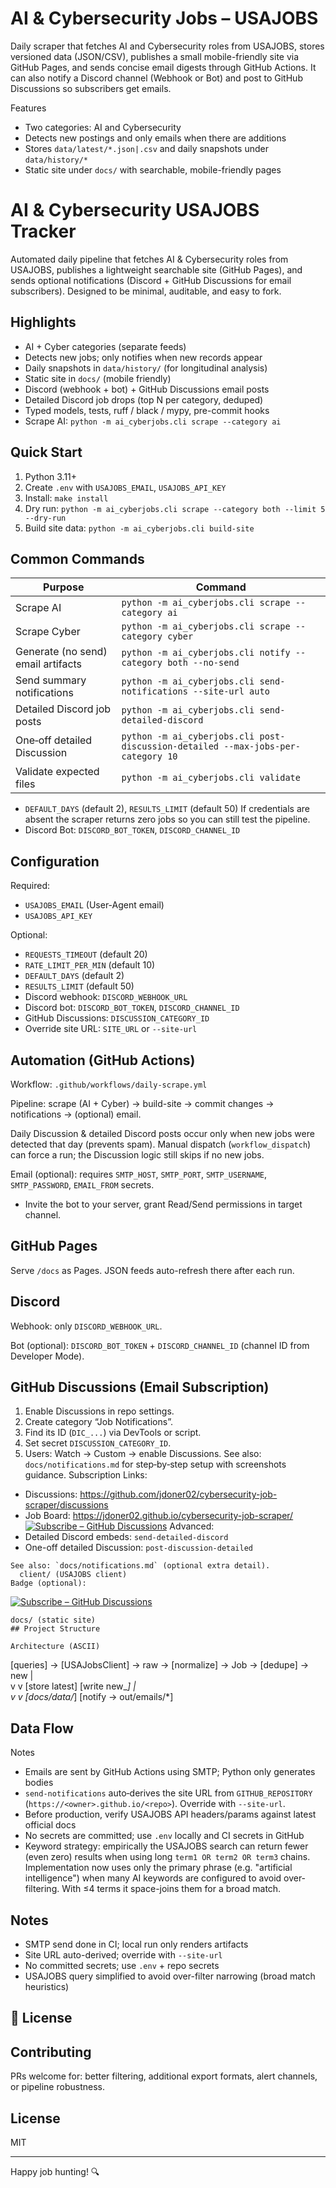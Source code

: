 # AI & Cybersecurity Jobs – USAJOBS

Daily scraper that fetches AI and Cybersecurity roles from USAJOBS, stores versioned data (JSON/CSV), publishes a small mobile-friendly site via GitHub Pages, and sends concise email digests through GitHub Actions. It can also notify a Discord channel (Webhook or Bot) and post to GitHub Discussions so subscribers get emails.

Features
- Two categories: AI and Cybersecurity
- Detects new postings and only emails when there are additions
- Stores `data/latest/*.json|.csv` and daily snapshots under `data/history/*`
- Static site under `docs/` with searchable, mobile-friendly pages
# AI & Cybersecurity USAJOBS Tracker

Automated daily pipeline that fetches AI & Cybersecurity roles from USAJOBS, publishes a lightweight searchable site (GitHub Pages), and sends optional notifications (Discord + GitHub Discussions for email subscribers). Designed to be minimal, auditable, and easy to fork.

## Highlights
- AI + Cyber categories (separate feeds)
- Detects new jobs; only notifies when new records appear
- Daily snapshots in `data/history/` (for longitudinal analysis)
- Static site in `docs/` (mobile friendly)
- Discord (webhook + bot) + GitHub Discussions email posts
- Detailed Discord job drops (top N per category, deduped)
- Typed models, tests, ruff / black / mypy, pre-commit hooks
- Scrape AI: `python -m ai_cyberjobs.cli scrape --category ai`
## Quick Start
1. Python 3.11+
2. Create `.env` with `USAJOBS_EMAIL`, `USAJOBS_API_KEY`
3. Install: `make install`
4. Dry run: `python -m ai_cyberjobs.cli scrape --category both --limit 5 --dry-run`
5. Build site data: `python -m ai_cyberjobs.cli build-site`

## Common Commands
| Purpose | Command |
|---------|---------|
| Scrape AI | `python -m ai_cyberjobs.cli scrape --category ai` |
| Scrape Cyber | `python -m ai_cyberjobs.cli scrape --category cyber` |
| Generate (no send) email artifacts | `python -m ai_cyberjobs.cli notify --category both --no-send` |
| Send summary notifications | `python -m ai_cyberjobs.cli send-notifications --site-url auto` |
| Detailed Discord job posts | `python -m ai_cyberjobs.cli send-detailed-discord` |
| One‑off detailed Discussion | `python -m ai_cyberjobs.cli post-discussion-detailed --max-jobs-per-category 10` |
| Validate expected files | `python -m ai_cyberjobs.cli validate` |
  - `DEFAULT_DAYS` (default 2), `RESULTS_LIMIT` (default 50)
If credentials are absent the scraper returns zero jobs so you can still test the pipeline.
  - Discord Bot: `DISCORD_BOT_TOKEN`, `DISCORD_CHANNEL_ID`
## Configuration
Required:
- `USAJOBS_EMAIL` (User-Agent email)
- `USAJOBS_API_KEY`

Optional:
- `REQUESTS_TIMEOUT` (default 20)
- `RATE_LIMIT_PER_MIN` (default 10)
- `DEFAULT_DAYS` (default 2)
- `RESULTS_LIMIT` (default 50)
- Discord webhook: `DISCORD_WEBHOOK_URL`
- Discord bot: `DISCORD_BOT_TOKEN`, `DISCORD_CHANNEL_ID`
- GitHub Discussions: `DISCUSSION_CATEGORY_ID`
- Override site URL: `SITE_URL` or `--site-url`

## Automation (GitHub Actions)
Workflow: `.github/workflows/daily-scrape.yml`

Pipeline: scrape (AI + Cyber) → build-site → commit changes → notifications → (optional) email.

Daily Discussion & detailed Discord posts occur only when new jobs were detected that day (prevents spam). Manual dispatch (`workflow_dispatch`) can force a run; the Discussion logic still skips if no new jobs.

Email (optional): requires `SMTP_HOST`, `SMTP_PORT`, `SMTP_USERNAME`, `SMTP_PASSWORD`, `EMAIL_FROM` secrets.
  - Invite the bot to your server, grant Read/Send permissions in target channel.
## GitHub Pages
Serve `/docs` as Pages. JSON feeds auto-refresh there after each run.

## Discord
Webhook: only `DISCORD_WEBHOOK_URL`.

Bot (optional): `DISCORD_BOT_TOKEN` + `DISCORD_CHANNEL_ID` (channel ID from Developer Mode).

## GitHub Discussions (Email Subscription)
1. Enable Discussions in repo settings.
2. Create category “Job Notifications”.
3. Find its ID (`DIC_...`) via DevTools or script.
4. Set secret `DISCUSSION_CATEGORY_ID`.
5. Users: Watch → Custom → enable Discussions.
See also: `docs/notifications.md` for step‑by‑step setup with screenshots guidance.
Subscription Links:
- Discussions: https://github.com/jdoner02/cybersecurity-job-scraper/discussions
- Job Board: https://jdoner02.github.io/cybersecurity-job-scraper/
[![Subscribe – GitHub Discussions](https://img.shields.io/badge/Subscribe-Job%20Alerts-blue)](https://github.com/jdoner02/cybersecurity-job-scraper/discussions)
Advanced:
- Detailed Discord embeds: `send-detailed-discord`
- One-off detailed Discussion: `post-discussion-detailed`
```
See also: `docs/notifications.md` (optional extra detail).
  client/ (USAJOBS client)
Badge (optional):
```
[![Subscribe – GitHub Discussions](https://img.shields.io/badge/Subscribe-Job%20Alerts-blue)](https://github.com/jdoner02/cybersecurity-job-scraper/discussions)
```
docs/ (static site)
## Project Structure

Architecture (ASCII)
```
[queries] -> [USAJobsClient] -> raw -> [normalize] -> Job -> [dedupe] -> new
                                                            |            \
                                                            v             v
                                                         [store latest]  [write new_*]
                                                            |             \
                                                            v              v
                                                       [docs/data/*]     [notify -> out/emails/*]
## Data Flow

Notes
- Emails are sent by GitHub Actions using SMTP; Python only generates bodies
- `send-notifications` auto‑derives the site URL from `GITHUB_REPOSITORY` (`https://<owner>.github.io/<repo>`). Override with `--site-url`.
- Before production, verify USAJOBS API headers/params against latest official docs
- No secrets are committed; use `.env` locally and CI secrets in GitHub
- Keyword strategy: empirically the USAJOBS search can return fewer (even zero) results
  when using long `term1 OR term2 OR term3` chains. Implementation now uses only the
  primary phrase (e.g. "artificial intelligence") when many AI keywords are configured
  to avoid over-filtering. With ≤4 terms it space-joins them for a broad match.
## Notes
- SMTP send done in CI; local run only renders artifacts
- Site URL auto-derived; override with `--site-url`
- No committed secrets; use `.env` + repo secrets
- USAJOBS query simplified to avoid over-filter narrowing (broad match heuristics)
## 📄 License
## Contributing
PRs welcome for: better filtering, additional export formats, alert channels, or pipeline robustness.

## License
MIT

---
Happy job hunting! 🔍

